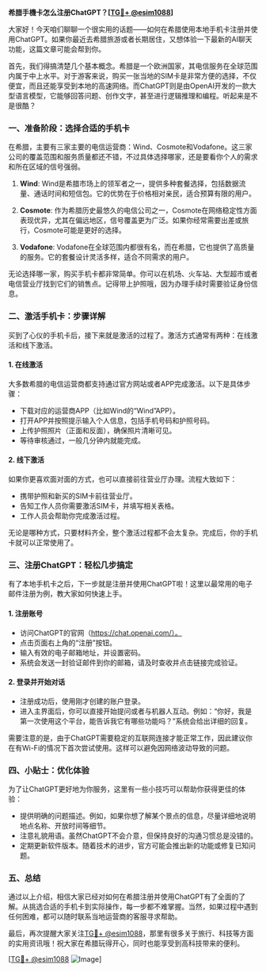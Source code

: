 **希腊手機卡怎么注册ChatGPT？[[TG💪+ @esim1088](https://t.me/s/esim1088)]**

大家好！今天咱们聊聊一个很实用的话题——如何在希腊使用本地手机卡注册并使用ChatGPT。如果你最近去希腊旅游或者长期居住，又想体验一下最新的AI聊天功能，这篇文章可能会帮到你。

首先，我们得搞清楚几个基本概念。希腊是一个欧洲国家，其电信服务在全球范围内属于中上水平。对于游客来说，购买一张当地的SIM卡是非常方便的选择，不仅便宜，而且还能享受到本地的高速网络。而ChatGPT则是由OpenAI开发的一款大型语言模型，它能够回答问题、创作文字，甚至进行逻辑推理和编程。听起来是不是很酷？

### **一、准备阶段：选择合适的手机卡**
在希腊，主要有三家主要的电信运营商：Wind、Cosmote和Vodafone。这三家公司的覆盖范围和服务质量都还不错，不过具体选择哪家，还是要看你个人的需求和所在区域的信号强弱。

1. **Wind**: Wind是希腊市场上的领军者之一，提供多种套餐选择，包括数据流量、通话时间和短信包。它的优势在于价格相对亲民，适合预算有限的用户。
   
2. **Cosmote**: 作为希腊历史最悠久的电信公司之一，Cosmote在网络稳定性方面表现优异，尤其在偏远地区，信号覆盖更为广泛。如果你经常需要出差或旅行，Cosmote可能是更好的选择。

3. **Vodafone**: Vodafone在全球范围内都很有名，而在希腊，它也提供了高质量的服务。它的套餐设计灵活多样，适合不同需求的用户。

无论选择哪一家，购买手机卡都非常简单。你可以在机场、火车站、大型超市或者电信营业厅找到它们的销售点。记得带上护照哦，因为办理手续时需要验证身份信息。

### **二、激活手机卡：步骤详解**
买到了心仪的手机卡后，接下来就是激活的过程了。激活方式通常有两种：在线激活和线下激活。

#### **1. 在线激活**
大多数希腊的电信运营商都支持通过官方网站或者APP完成激活。以下是具体步骤：
- 下载对应的运营商APP（比如Wind的“Wind”APP）。
- 打开APP并按照提示输入个人信息，包括手机号码和护照号码。
- 上传护照照片（正面和反面），确保照片清晰可见。
- 等待审核通过，一般几分钟内就能完成。

#### **2. 线下激活**
如果你更喜欢面对面的方式，也可以直接前往营业厅办理。流程大致如下：
- 携带护照和新买的SIM卡前往营业厅。
- 告知工作人员你需要激活SIM卡，并填写相关表格。
- 工作人员会帮助你完成激活过程。

无论是哪种方式，只要材料齐全，整个激活过程都不会太复杂。完成后，你的手机卡就可以正常使用了。

### **三、注册ChatGPT：轻松几步搞定**
有了本地手机卡之后，下一步就是注册并使用ChatGPT啦！这里以最常用的电子邮件注册为例，教大家如何快速上手。

#### **1. 注册账号**
- 访问ChatGPT的官网（https://chat.openai.com/）。
- 点击页面右上角的“注册”按钮。
- 输入有效的电子邮箱地址，并设置密码。
- 系统会发送一封验证邮件到你的邮箱，请及时查收并点击链接完成验证。

#### **2. 登录并开始对话**
- 注册成功后，使用刚才创建的账户登录。
- 进入主界面后，你可以直接开始提问或者与机器人互动。例如：“你好，我是第一次使用这个平台，能告诉我它有哪些功能吗？”系统会给出详细的回复。

需要注意的是，由于ChatGPT需要稳定的互联网连接才能正常工作，因此建议你在有Wi-Fi的情况下首次尝试使用。这样可以避免因网络波动导致的问题。

### **四、小贴士：优化体验**
为了让ChatGPT更好地为你服务，这里有一些小技巧可以帮助你获得更佳的体验：
- 提供明确的问题描述。例如，如果你想了解某个景点的信息，尽量详细地说明地点名称、开放时间等细节。
- 注意礼貌用语。虽然ChatGPT不会介意，但保持良好的沟通习惯总是没错的。
- 定期更新软件版本。随着技术的进步，官方可能会推出新的功能或修复已知问题。

### **五、总结**
通过以上介绍，相信大家已经对如何在希腊注册并使用ChatGPT有了全面的了解。从挑选合适的手机卡到实际操作，每一步都不难掌握。当然，如果过程中遇到任何困难，都可以随时联系当地运营商的客服寻求帮助。

最后，再次提醒大家关注[TG💪+ @esim1088](https://t.me/s/esim1088)，那里有很多关于旅行、科技等方面的实用资讯哦！祝大家在希腊玩得开心，同时也能享受到高科技带来的便利。

[[TG💪+ @esim1088](https://t.me/s/esim1088) ![Image](https://i.postimg.cc/4NQfJmqS/Snipaste-2025-05-13-00-14-12.png)]